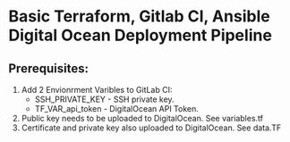 # Basic Terraform, Gitlab CI, Ansible Digital Ocean Deployment Pipeline

## Prerequisites:

1. Add 2 Envionrment Varibles to GitLab CI:
   * SSH_PRIVATE_KEY - SSH private key.
   * TF_VAR_api_token - DigitalOcean API Token.
2. Public key needs to be uploaded to DigitalOcean. See variables.tf
3. Certificate and private key also uploaded to DigitalOcean. See data.TF